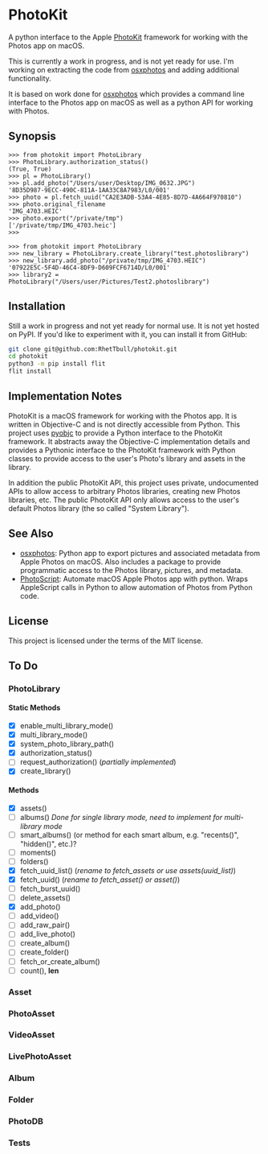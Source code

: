 # PhotoKit

A python interface to the Apple [PhotoKit](https://developer.apple.com/documentation/photokit) framework for working with the Photos app on macOS.

This is currently a work in progress, and is not yet ready for use. I'm working on extracting the code from [osxphotos](https://github.com/RhetTbull/osxphotos) and adding additional functionality.

It is based on work done for [osxphotos](https://github.com/RhetTbull/osxphotos) which provides a command line interface to the Photos app on macOS as well as a python API for working with Photos.

## Synopsis

```pycon
>>> from photokit import PhotoLibrary
>>> PhotoLibrary.authorization_status()
(True, True)
>>> pl = PhotoLibrary()
>>> pl.add_photo("/Users/user/Desktop/IMG_0632.JPG")
'8D35D987-9ECC-490C-811A-1AA33C8A7983/L0/001'
>>> photo = pl.fetch_uuid("CA2E3ADB-53A4-4E85-8D7D-4A664F970810")
>>> photo.original_filename
'IMG_4703.HEIC'
>>> photo.export("/private/tmp")
['/private/tmp/IMG_4703.heic']
>>>
```

```pycon
>>> from photokit import PhotoLibrary
>>> new_library = PhotoLibrary.create_library("test.photoslibrary")
>>> new_library.add_photo("/private/tmp/IMG_4703.HEIC")
'07922E5C-5F4D-46C4-8DF9-D609FCF6714D/L0/001'
>>> library2 = PhotoLibrary("/Users/user/Pictures/Test2.photoslibrary")
```

## Installation

Still a work in progress and not yet ready for normal use. It is not yet hosted on PyPI. If you'd like to experiment with it, you can install it from GitHub:

```bash
git clone git@github.com:RhetTbull/photokit.git
cd photokit
python3 -m pip install flit
flit install
```

## Implementation Notes

PhotoKit is a macOS framework for working with the Photos app.  It is written in Objective-C and is not directly accessible from Python.  This project uses [pyobjc](https://github.com/ronaldoussoren/pyobjc) to provide a Python interface to the PhotoKit framework. It abstracts away the Objective-C implementation details and provides a Pythonic interface to the PhotoKit framework with Python classes to provide access to the user's Photo's library and assets in the library.

In addition the public PhotoKit API, this project uses private, undocumented APIs to allow access to arbitrary Photos libraries, creating new Photos libraries, etc. The public PhotoKit API only allows access to the user's default Photos library (the so called "System Library").

## See Also

- [osxphotos](https://github.com/RhetTbull/osxphotos): Python app to export pictures and associated metadata from Apple Photos on macOS. Also includes a package to provide programmatic access to the Photos library, pictures, and metadata.
- [PhotoScript](https://github.com/RhetTbull/PhotoScript): Automate macOS Apple Photos app with python. Wraps AppleScript calls in Python to allow automation of Photos from Python code.

## License

This project is licensed under the terms of the MIT license.

## To Do

### PhotoLibrary

#### Static Methods

- [x] enable_multi_library_mode()
- [x] multi_library_mode()
- [x] system_photo_library_path()
- [x] authorization_status()
- [ ] request_authorization() (*partially implemented*)
- [x] create_library()

#### Methods

- [x] assets()
- [ ] albums() *Done for single library mode, need to implement for multi-library mode*
- [ ] smart_albums() (or method for each smart album, e.g. "recents()", "hidden()", etc.)?
- [ ] moments()
- [ ] folders()
- [x] fetch_uuid_list() (*rename to fetch_assets or use assets(uuid_list)*)
- [x] fetch_uuid() (*rename to fetch_asset() or asset()*)
- [ ] fetch_burst_uuid()
- [ ] delete_assets()
- [x] add_photo()
- [ ] add_video()
- [ ] add_raw_pair()
- [ ] add_live_photo()
- [ ] create_album()
- [ ] create_folder()
- [ ] fetch_or_create_album()
- [ ] count(), __len__

### Asset

### PhotoAsset

### VideoAsset

### LivePhotoAsset

### Album

### Folder

### PhotoDB

### Tests
